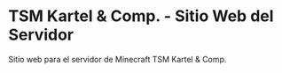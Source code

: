 # TSM Kartel & Comp. - Sitio Web del Servidor

Sitio web para el servidor de Minecraft TSM Kartel & Comp.